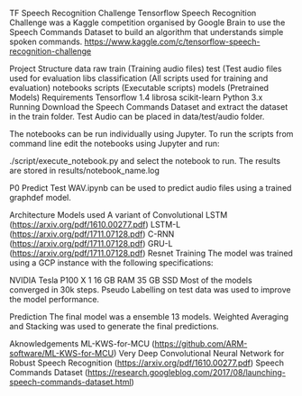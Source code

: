 TF Speech Recognition Challenge
Tensorflow Speech Recognition Challenge was a Kaggle competition organised by Google Brain to use the Speech Commands Dataset to build an algorithm that understands simple spoken commands. https://www.kaggle.com/c/tensorflow-speech-recognition-challenge


Project Structure
data
raw
train (Training audio files)
test (Test audio files used for evaluation
libs
classification (All scripts used for training and evaluation)
notebooks
scripts (Executable scripts)
models (Pretrained Models)
Requirements
Tensorflow 1.4
librosa
scikit-learn
Python 3.x
Running
Download the Speech Commands Dataset and extract the dataset in the train folder. Test Audio can be placed in data/test/audio folder.

The notebooks can be run individually using Jupyter. To run the scripts from command line edit the notebooks using Jupyter and run:

./script/execute_notebook.py
and select the notebook to run. The results are stored in results/notebook_name.log

P0 Predict Test WAV.ipynb can be used to predict audio files using a trained graphdef model.

Architecture
Models used
A variant of Convolutional LSTM (https://arxiv.org/pdf/1610.00277.pdf)
LSTM-L (https://arxiv.org/pdf/1711.07128.pdf)
C-RNN (https://arxiv.org/pdf/1711.07128.pdf)
GRU-L (https://arxiv.org/pdf/1711.07128.pdf)
Resnet
Training
The model was trained using a GCP instance with the following specifications:

NVIDIA Tesla P100 X 1
16 GB RAM
35 GB SSD
Most of the models converged in 30k steps. Pseudo Labelling on test data was used to improve the model performance.

Prediction
The final model was a ensemble 13 models. Weighted Averaging and Stacking was used to generate the final predictions.

Aknowledgements
ML-KWS-for-MCU (https://github.com/ARM-software/ML-KWS-for-MCU)
Very Deep Convolutional Neural Network for Robust Speech Recognition (https://arxiv.org/pdf/1610.00277.pdf)
Speech Commands Dataset (https://research.googleblog.com/2017/08/launching-speech-commands-dataset.html)
